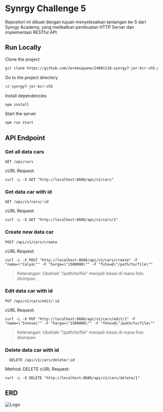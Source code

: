 
# Synrgy Challenge 5

Repositori ini dibuat dengan tujuan menyelesaikan tantangan ke-5 dari Synrgy Academy, yang melibatkan pembuatan HTTP Server dan implementasi RESTful API.




## Run Locally

Clone the project

```bash
git clone https://github.com/Jeremiapane/24001118-synrgy7-jer-bcr-ch5.git
```

Go to the project directory

```bash
cd synrgy7-jer-bcr-ch5
```

Install dependencies

```bash
npm install
```

Start the server

```bash
npm run start
```


## API Endpoint

### Get all data cars

```http
GET /api/cars
```
cURL Request:
```http 
curl -L -X GET "http://localhost:8686/api/v1/cars"
```

### Get data car with id
```http
GET /api/v1/cars/:id
```

cURL Request:
```http 
curl -L -X GET "http://localhost:8686/api/v1/cars/1"
```

### Create new data car
```http
POST /api/v1/cars/create
```

cURL Request:
```http 
curl -L -X POST "http://localhost:8686/api/v1/cars/create" -F "name=\"Calya\"" -F "harga=\"1500000\"" -F "foto=@\"/path/to/file\""
```
> Keterangan: Ubahlah "/path/to/file" menjadi lokasi di mana foto disimpan.

### Edit data car with id
```http
PUT /api/v1/cars/edit/:id
```

cURL Request:
```http 
curl -L -X PUT "http://localhost:8686/api/v1/cars/edit/1" -F "name=\"Innova\"" -F "harga=\"1500000\"" -F "foto=@\"/path/to/file\""
```
> Keterangan: Ubahlah "/path/to/file" menjadi lokasi di mana foto disimpan.

### Delete data car with id
```http
  DELETE /api/v1/cars/delete/:id
```
Method: DELETE
cURL Request:
```http 
curl -L -X DELETE "http://localhost:8686/api/v1/cars/delete/1"
```


## ERD 
![Logo](https://res.cloudinary.com/dcyojno0c/image/upload/v1716097257/Challenge_5_on4erw.png)

